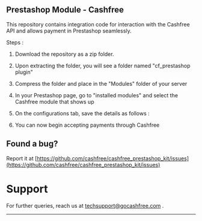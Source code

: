 ## Prestashop Module -  Cashfree

This repository contains integration code for interaction with the Cashfree API and allows payment in Prestashop seamlessly. 

Steps :

1. Download the repository as a zip folder.

2. Upon extracting the folder, you will see a folder named "cf_prestashop plugin"

3. Compress the folder and place in the "Modules" folder of your server

4. In your Prestashop page, go to "installed modules" and select the Cashfree module that shows up

5. On the configurations tab, save the details as follows :


6. You can now begin accepting payments through Cashfree

## Found a bug?

Report it at [https://github.com/cashfree/cashfree_prestashop_kit/issues](https://github.com/cashfree/cashfree_prestashop_kit/issues)

# Support

For further queries, reach us at techsupport@gocashfree.com .

********************************************************************************** 
